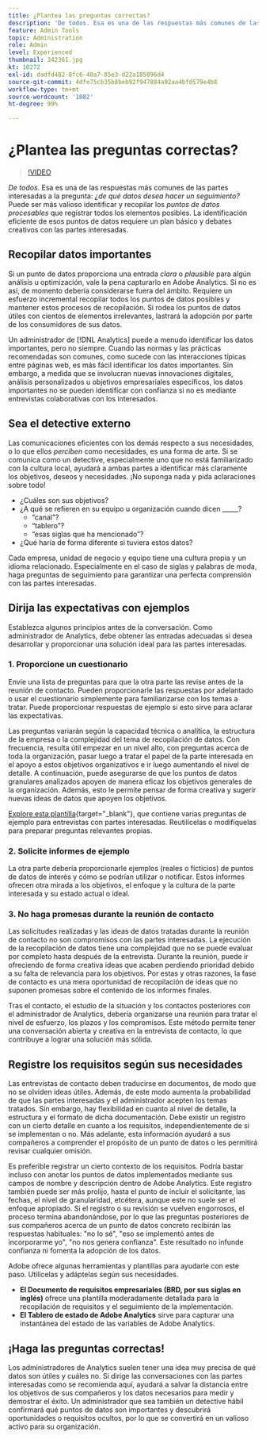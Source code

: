 ```yaml
---
title: ¿Plantea las preguntas correctas?
description: 'De todos. Esa es una de las respuestas más comunes de las partes interesadas a la pregunta: ¿de qué datos desea hacer un seguimiento? Puede ser más valioso identificar y recopilar los puntos de datos procesables que registrar todos los elementos posibles. La identificación eficiente de esos puntos de datos requiere un plan básico y debates creativos con las partes interesadas.'
feature: Admin Tools
topic: Administration
role: Admin
level: Experienced
thumbnail: 342361.jpg
kt: 10272
exl-id: dadfd482-8fc6-40a7-85e3-d22a185096d4
source-git-commit: 4dfe75cb35b8beb92f947884a92aa4bfd579e4b8
workflow-type: tm+mt
source-wordcount: '1082'
ht-degree: 99%

---
```


# ¿Plantea las preguntas correctas?

>[!VIDEO](https://video.tv.adobe.com/v/346456/?quality=12&learn=on&captions=spa)

_De todos_. Esa es una de las respuestas más comunes de las partes interesadas a la pregunta: _¿de qué datos desea hacer un seguimiento?_ Puede ser más valioso identificar y recopilar los _puntos de datos procesables_ que registrar todos los elementos posibles. La identificación eficiente de esos puntos de datos requiere un plan básico y debates creativos con las partes interesadas.

## Recopilar datos importantes

Si un punto de datos proporciona una entrada _clara_ o _plausible_ para algún análisis u optimización, vale la pena capturarlo en Adobe Analytics. Si no es así, de momento debería considerarse fuera del ámbito. Requiere un esfuerzo incremental recopilar todos los puntos de datos posibles y mantener estos procesos de recopilación. Si rodea los puntos de datos útiles con cientos de elementos irrelevantes, lastrará la adopción por parte de los consumidores de sus datos.

Un administrador de [!DNL Analytics] puede a menudo identificar los datos importantes, pero no siempre. Cuando las normas y las prácticas recomendadas son comunes, como sucede con las interacciones típicas entre páginas web, es más fácil identificar los datos importantes. Sin embargo, a medida que se involucran nuevas innovaciones digitales, análisis personalizados u objetivos empresariales específicos, los datos importantes no se pueden identificar con confianza si no es mediante entrevistas colaborativas con los interesados.

## Sea el detective externo

Las comunicaciones eficientes con los demás respecto a sus necesidades, o lo que ellos _perciben_ como necesidades, es una forma de arte. Si se comunica como un detective, especialmente uno que no está familiarizado con la cultura local, ayudará a ambas partes a identificar más claramente los objetivos, deseos y necesidades. ¡No suponga nada y pida aclaraciones sobre todo!

* ¿Cuáles son sus objetivos?
* ¿A qué se refieren en su equipo u organización cuando dicen _____?
   * “canal”?
   * “tablero”?
   * “esas siglas que ha mencionado”?
* ¿Qué haría de forma diferente si tuviera estos datos?

Cada empresa, unidad de negocio y equipo tiene una cultura propia y un idioma relacionado. Especialmente en el caso de siglas y palabras de moda, haga preguntas de seguimiento para garantizar una perfecta comprensión con las partes interesadas.

## Dirija las expectativas con ejemplos

Establezca algunos principios antes de la conversación. Como administrador de Analytics, debe obtener las entradas adecuadas si desea desarrollar y proporcionar una solución ideal para las partes interesadas.

### 1. Proporcione un cuestionario

Envíe una lista de preguntas para que la otra parte las revise antes de la reunión de contacto. Pueden proporcionarle las respuestas por adelantado o usar el cuestionario simplemente para familiarizarse con los temas a tratar. Puede proporcionar respuestas de ejemplo si esto sirve para aclarar las expectativas.

Las preguntas variarán según la capacidad técnica o analítica, la estructura de la empresa o la complejidad del tema de recopilación de datos. Con frecuencia, resulta útil empezar en un nivel alto, con preguntas acerca de toda la organización, pasar luego a tratar el papel de la parte interesada en el apoyo a estos objetivos organizativos e ir luego aumentando el nivel de detalle. A continuación, puede asegurarse de que los puntos de datos granulares analizados apoyen de manera eficaz los objetivos generales de la organización. Además, esto le permite pensar de forma creativa y sugerir nuevas ideas de datos que apoyen los objetivos.

[Explore esta plantilla](assets/stakeholder-questionnaire.pdf){target="_blank"}, que contiene varias preguntas de ejemplo para entrevistas con partes interesadas. Reutilícelas o modifíquelas para preparar preguntas relevantes propias.

### 2. Solicite informes de ejemplo

La otra parte debería proporcionarle ejemplos (reales o ficticios) de puntos de datos de interés y cómo se podrían utilizar o notificar. Estos informes ofrecen otra mirada a los objetivos, el enfoque y la cultura de la parte interesada y su estado actual o ideal.

### 3. No haga promesas durante la reunión de contacto

Las solicitudes realizadas y las ideas de datos tratadas durante la reunión de contacto no son compromisos con las partes interesadas. La ejecución de la recopilación de datos tiene una complejidad que no se puede evaluar por completo hasta después de la entrevista. Durante la reunión, puede ir ofreciendo de forma creativa ideas que acaben perdiendo prioridad debido a su falta de relevancia para los objetivos. Por estas y otras razones, la fase de contacto es una mera oportunidad de recopilación de ideas que no suponen promesas sobre el contenido de los informes finales.

Tras el contacto, el estudio de la situación y los contactos posteriores con el administrador de Analytics, debería organizarse una reunión para tratar el nivel de esfuerzo, los plazos y los compromisos. Este método permite tener una conversación abierta y creativa en la entrevista de contacto, lo que contribuye a lograr una solución más sólida.

## Registre los requisitos según sus necesidades

Las entrevistas de contacto deben traducirse en documentos, de modo que no se olviden ideas útiles. Además, de este modo aumenta la probabilidad de que las partes interesadas y el administrador acepten los temas tratados. Sin embargo, hay flexibilidad en cuanto al nivel de detalle, la estructura y el formato de dicha documentación. Debe existir un registro con un cierto detalle en cuanto a los requisitos, independientemente de si se implementan o no. Más adelante, esta información ayudará a sus compañeros a comprender el propósito de un punto de datos o les permitirá revisar cualquier omisión.

Es preferible registrar un cierto contexto de los requisitos. Podría bastar incluso con anotar los puntos de datos implementados mediante sus campos de nombre y descripción dentro de Adobe Analytics. Este registro también puede ser más prolijo, hasta el punto de incluir el solicitante, las fechas, el nivel de granularidad, etcétera, aunque este no suele ser el enfoque apropiado. Si el registro o su revisión se vuelven engorrosos, el proceso termina abandonándose, por lo que las preguntas posteriores de sus compañeros acerca de un punto de datos concreto recibirán las respuestas habituales: &quot;no lo sé&quot;, &quot;eso se implementó antes de incorporarme yo&quot;, &quot;no nos genera confianza&quot;. Este resultado no infunde confianza ni fomenta la adopción de los datos.

Adobe ofrece algunas herramientas y plantillas para ayudarle con este paso. Utilícelas y adáptelas según sus necesidades.

* **El Documento de requisitos empresariales (BRD, por sus siglas en inglés)** ofrece una plantilla moderadamente detallada para la recopilación de requisitos y el seguimiento de la implementación.
* **El Tablero de estado de Adobe Analytics** sirve para capturar una instantánea del estado de las variables de Adobe Analytics.

## ¡Haga las preguntas correctas!

Los administradores de Analytics suelen tener una idea muy precisa de qué datos son útiles y cuáles no. Si dirige las conversaciones con las partes interesadas como se recomienda aquí, ayudará a salvar la distancia entre los objetivos de sus compañeros y los datos necesarios para medir y demostrar el éxito. Un administrador que sea también un detective hábil confirmará qué puntos de datos son importantes y descubrirá oportunidades o requisitos ocultos, por lo que se convertirá en un valioso activo para su organización.
